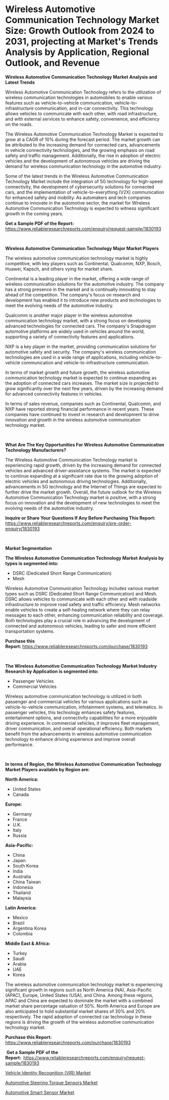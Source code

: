 <p><h1>Wireless Automotive Communication Technology Market Size: Growth Outlook from 2024 to 2031, projecting at Market's Trends Analysis by Application, Regional Outlook, and Revenue</h1></p><p><strong>Wireless Automotive Communication Technology Market Analysis and Latest Trends</strong></p>
<p><p>Wireless Automotive Communication Technology refers to the utilization of wireless communication technologies in automobiles to enable various features such as vehicle-to-vehicle communication, vehicle-to-infrastructure communication, and in-car connectivity. This technology allows vehicles to communicate with each other, with road infrastructure, and with external services to enhance safety, convenience, and efficiency on the roads.</p><p>The Wireless Automotive Communication Technology Market is expected to grow at a CAGR of 10% during the forecast period. The market growth can be attributed to the increasing demand for connected cars, advancements in vehicle connectivity technologies, and the growing emphasis on road safety and traffic management. Additionally, the rise in adoption of electric vehicles and the development of autonomous vehicles are driving the demand for wireless communication technology in the automotive industry.</p><p>Some of the latest trends in the Wireless Automotive Communication Technology Market include the integration of 5G technology for high-speed connectivity, the development of cybersecurity solutions for connected cars, and the implementation of vehicle-to-everything (V2X) communication for enhanced safety and mobility. As automakers and tech companies continue to innovate in the automotive sector, the market for Wireless Automotive Communication Technology is expected to witness significant growth in the coming years.</p></p>
<p><strong>Get a Sample PDF of the Report:&nbsp;</strong> <a href="https://www.reliableresearchreports.com/enquiry/request-sample/1830193">https://www.reliableresearchreports.com/enquiry/request-sample/1830193</a></p>
<p>&nbsp;</p>
<p><strong>Wireless Automotive Communication Technology Major Market Players</strong></p>
<p><p>The wireless automotive communication technology market is highly competitive, with key players such as Continental, Qualcomm, NXP, Bosch, Huawei, Kapsch, and others vying for market share. </p><p>Continental is a leading player in the market, offering a wide range of wireless communication solutions for the automotive industry. The company has a strong presence in the market and is continually innovating to stay ahead of the competition. The company's focus on research and development has enabled it to introduce new products and technologies to meet the evolving needs of the automotive industry.</p><p>Qualcomm is another major player in the wireless automotive communication technology market, with a strong focus on developing advanced technologies for connected cars. The company's Snapdragon automotive platforms are widely used in vehicles around the world, supporting a variety of connectivity features and applications.</p><p>NXP is a key player in the market, providing communication solutions for automotive safety and security. The company's wireless communication technologies are used in a wide range of applications, including vehicle-to-vehicle communication and vehicle-to-infrastructure communication.</p><p>In terms of market growth and future growth, the wireless automotive communication technology market is expected to continue expanding as the adoption of connected cars increases. The market size is projected to grow significantly over the next few years, driven by the increasing demand for advanced connectivity features in vehicles.</p><p>In terms of sales revenue, companies such as Continental, Qualcomm, and NXP have reported strong financial performance in recent years. These companies have continued to invest in research and development to drive innovation and growth in the wireless automotive communication technology market.</p></p>
<p>&nbsp;</p>
<p><strong>What Are The Key Opportunities For Wireless Automotive Communication Technology Manufacturers?</strong></p>
<p><p>The Wireless Automotive Communication Technology market is experiencing rapid growth, driven by the increasing demand for connected vehicles and advanced driver-assistance systems. The market is expected to continue expanding at a significant rate due to the growing adoption of electric vehicles and autonomous driving technologies. Additionally, advancements in 5G technology and the Internet of Things are expected to further drive the market growth. Overall, the future outlook for the Wireless Automotive Communication Technology market is positive, with a strong focus on innovation and the development of new technologies to meet the evolving needs of the automotive industry.</p></p>
<p><strong>Inquire or Share Your Questions If Any Before Purchasing This Report:</strong> <a href="https://www.reliableresearchreports.com/enquiry/pre-order-enquiry/1830193">https://www.reliableresearchreports.com/enquiry/pre-order-enquiry/1830193</a></p>
<p>&nbsp;</p>
<p><strong>Market Segmentation</strong></p>
<p><strong>The Wireless Automotive Communication Technology Market Analysis by types is segmented into:</strong></p>
<p><ul><li>DSRC (Dedicated Short Range Communication)</li><li>Mesh</li></ul></p>
<p><p>Wireless Automotive Communication Technology includes various market types such as DSRC (Dedicated Short Range Communication) and Mesh. DSRC allows vehicles to communicate with each other and with roadside infrastructure to improve road safety and traffic efficiency. Mesh networks enable vehicles to create a self-healing network where they can relay messages to each other, enhancing communication reliability and coverage. Both technologies play a crucial role in advancing the development of connected and autonomous vehicles, leading to safer and more efficient transportation systems.</p></p>
<p><strong>Purchase this Report:&nbsp;</strong><a href="https://www.reliableresearchreports.com/purchase/1830193">https://www.reliableresearchreports.com/purchase/1830193</a></p>
<p>&nbsp;</p>
<p><strong>The Wireless Automotive Communication Technology Market Industry Research by Application is segmented into:</strong></p>
<p><ul><li>Passenger Vehicles</li><li>Commercial Vehicles</li></ul></p>
<p><p>Wireless automotive communication technology is utilized in both passenger and commercial vehicles for various applications such as vehicle-to-vehicle communication, infotainment systems, and telematics. In passenger vehicles, this technology enhances safety features, entertainment options, and connectivity capabilities for a more enjoyable driving experience. In commercial vehicles, it improves fleet management, driver communication, and overall operational efficiency. Both markets benefit from the advancements in wireless automotive communication technology to enhance driving experience and improve overall performance.</p></p>
<p>&nbsp;</p>
<p><strong>In terms of Region, the Wireless Automotive Communication Technology Market Players available by Region are:</strong></p>
<p>
    <p> <strong> North America: </strong>
        <ul>
            <li>United States</li>
            <li>Canada</li>
        </ul>
        </p> 
    <p> <strong> Europe: </strong>
        <ul>
            <li>Germany</li>
            <li>France</li>
            <li>U.K.</li>
            <li>Italy</li>
            <li>Russia</li>
        </ul>
        </p> 
    <p> <strong> Asia-Pacific: </strong>
        <ul>
            <li>China</li>
            <li>Japan</li>
            <li>South Korea</li>
            <li>India</li>
            <li>Australia</li>
            <li>China Taiwan</li>
            <li>Indonesia</li>
            <li>Thailand</li>
            <li>Malaysia</li>
        </ul>
        </p> 
    <p> <strong> Latin America: </strong>
        <ul>
            <li>Mexico</li>
            <li>Brazil</li>
            <li>Argentina Korea</li>
            <li>Colombia</li>
        </ul>
        </p> 
    <p> <strong> Middle East & Africa: </strong>
        <ul>
            <li>Turkey</li>
            <li>Saudi</li>
            <li>Arabia</li>
            <li>UAE</li>
            <li>Korea</li>
        </ul>
    </p>
    </p>
<p><p>The wireless automotive communication technology market is experiencing significant growth in regions such as North America (NA), Asia-Pacific (APAC), Europe, United States (USA), and China. Among these regions, APAC and China are expected to dominate the market with a combined market share percentage valuation of 50%. North America and Europe are also anticipated to hold substantial market shares of 30% and 20% respectively. The rapid adoption of connected car technology in these regions is driving the growth of the wireless automotive communication technology market.</p></p>
<p><strong>Purchase this Report: </strong><a href="https://www.reliableresearchreports.com/purchase/1830193">https://www.reliableresearchreports.com/purchase/1830193</a></p>
<p>&nbsp;<strong>Get a Sample PDF of the Report:&nbsp;&nbsp;</strong><a href="https://www.reliableresearchreports.com/enquiry/request-sample/1830193">https://www.reliableresearchreports.com/enquiry/request-sample/1830193</a></p>
<p><strong></strong></p>
<p><p><a href="https://github.com/beatblasta/Market-Research-Report-List-2/blob/main/vehicle-identity-recognition-vir-market.md">Vehicle Identity Recognition (VIR) Market</a></p><p><a href="https://github.com/shotows/Market-Research-Report-List-1/blob/main/automotive-steering-torque-sensors-market.md">Automotive Steering Torque Sensors Market</a></p><p><a href="https://github.com/angelajermaine/Market-Research-Report-List-2/blob/main/automotive-smart-sensor-market.md">Automotive Smart Sensor Market</a></p></p>